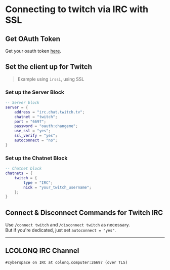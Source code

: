 
# Connecting to twitch via IRC with SSL

## Get OAuth Token
Get your oauth token [here](https://twitchapps.com/tmi/).

## Set the client up for Twitch
> Example using `irssi`, using SSL  

### Set up the Server Block
```lua
-- Server block
server = {
    address = "irc.chat.twitch.tv";
    chatnet = "twitch";
    port = "6697";
    password = "oauth:changeme";
    use_ssl = "yes";
    ssl_verify = "yes";
    autoconnect = "no";
}
```

### Set up the Chatnet Block
```lua
-- Chatnet block
chatnets = {
    twitch = {
        type = "IRC";
        nick = "your_twitch_username";
    };
}
```

## Connect & Disconnect Commands for Twitch IRC
Use `/connect twitch` and `/disconnect twitch` as necessary.  
But if you're dedicated, just set `autoconnect = "yes"`.

---


## LCOLONQ IRC Channel
`#cyberspace on IRC at colonq.computer:26697 (over TLS)`
